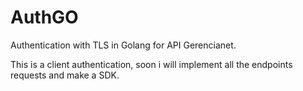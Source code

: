 # AuthGO
Authentication with TLS in Golang for API Gerencianet.

This is a client authentication, soon i will implement all the endpoints requests and make a SDK. 
